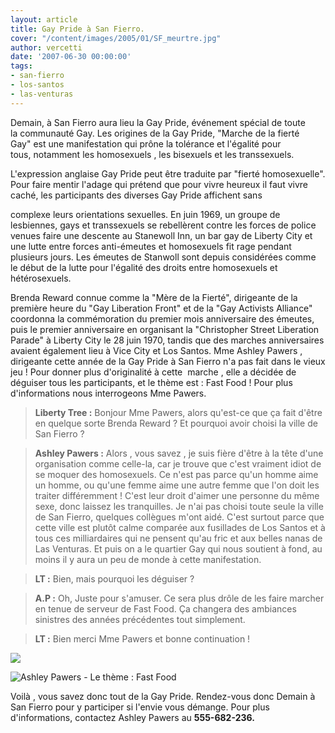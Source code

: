 ```yaml
---
layout: article
title: Gay Pride à San Fierro.
cover: "/content/images/2005/01/SF_meurtre.jpg"
author: vercetti
date: '2007-06-30 00:00:00'
tags:
- san-fierro
- los-santos
- las-venturas
---
```


Demain, à San Fierro aura lieu la Gay Pride, événement spécial de toute  
la communauté Gay. Les origines de la Gay Pride, "Marche de la fierté  
Gay" est une manifestation qui prône la tolérance et l'égalité pour  
tous, notamment les homosexuels , les bisexuels et les transsexuels.

L'expression anglaise Gay Pride peut être traduite par "fierté homosexuelle". Pour faire mentir l'adage qui prétend que pour vivre heureux il faut vivre caché, les participants des diverses Gay Pride affichent sans

complexe leurs orientations sexuelles. En juin 1969, un groupe de lesbiennes, gays et transsexuels se rebellèrent contre les forces de police venues faire une descente au Stanewoll Inn, un bar gay de Liberty City et une lutte entre forces anti-émeutes et homosexuels fit rage pendant plusieurs jours. Les émeutes de Stanwoll sont depuis considérées comme le début de la lutte pour l'égalité des droits entre homosexuels et hétérosexuels.

Brenda Reward connue comme la "Mère de la Fierté", dirigeante de la première heure du "Gay Liberation Front" et de la "Gay Activists Alliance" coordonna la commémoration du premier mois anniversaire des émeutes, puis le premier anniversaire en organisant la "Christopher Street Liberation Parade" à Liberty City le 28 juin 1970, tandis que des marches anniversaires avaient également lieu à Vice City et Los Santos. Mme Ashley Pawers , dirigeante cette année de la Gay Pride à San Fierro n'a pas fait dans le vieux jeu ! Pour donner plus d'originalité à cette&nbsp; marche , elle a décidée de déguiser tous les participants, et le thème est : Fast Food ! Pour plus d'informations nous interrogeons Mme Pawers.

> **Liberty Tree :** Bonjour Mme Pawers, alors qu'est-ce que ça fait d'être en quelque sorte Brenda Reward ? Et pourquoi avoir choisi la ville de San Fierro ?

> **Ashley Pawers :** Alors , vous savez , je suis fière d'être à la tête d'une organisation comme celle-la, car je trouve que c'est vraiment idiot de se moquer des homosexuels. Ce n'est pas parce qu'un homme aime un homme, ou qu'une femme aime une autre femme que l'on doit les traiter différemment ! C'est leur droit d'aimer une personne du même sexe, donc laissez les tranquilles. Je n'ai pas choisi toute seule la ville de San Fierro, quelques collègues m'ont aidé. C'est surtout parce que cette ville est plutôt calme comparée aux fusillades de Los Santos et à tous ces milliardaires qui ne pensent qu'au fric et aux belles nanas de Las Venturas. Et puis on a le quartier Gay qui nous soutient à fond, au moins il y aura un peu de monde à cette manifestation.

> **LT :** Bien, mais pourquoi les déguiser ?

> **A.P :** Oh, Juste pour s'amuser. Ce sera plus drôle de les faire marcher en tenue de serveur de Fast Food. Ça changera des ambiances sinistres des années précédentes tout simplement.

> **LT :** Bien merci Mme Pawers et bonne continuation !

![](  /content/images/2005/01/Apawers_Gaypride.jpg)

![Ashley Pawers - Le thème : Fast Food](  /content/images/2005/01/Pouletman_Gaypride.jpg)

Voilà , vous savez donc tout de la Gay Pride. Rendez-vous donc Demain à San Fierro pour y participer si l'envie vous démange. Pour plus d'informations, contactez Ashley Pawers au **555-682-236.**

<!--kg-card-end: markdown-->
